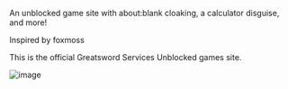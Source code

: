 
An unblocked game site with about:blank cloaking, a calculator disguise, and more!

Inspired by foxmoss

This is the official Greatsword Services Unblocked games site.

![image](https://github.com/Tacogamerman/Cloaked-Game-Calculator/assets/119009502/8a9eb4d7-09f7-411a-b4ae-a83dcbb55854)


